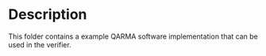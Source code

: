 # Description

This folder contains a example QARMA software implementation that can be used in the verifier.
